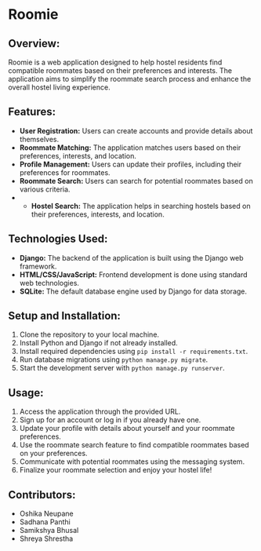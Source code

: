 
# Roomie

## Overview:
Roomie is a web application designed to help hostel residents find compatible roommates based on their preferences and interests. The application aims to simplify the roommate search process and enhance the overall hostel living experience.

## Features:
- **User Registration:** Users can create accounts and provide details about themselves.
- **Roommate Matching:** The application matches users based on their preferences, interests, and location.
- **Profile Management:** Users can update their profiles, including their preferences for roommates.
- **Roommate Search:** Users can search for potential roommates based on various criteria.
- - **Hostel Search:** The application helps in searching hostels based on their preferences, interests, and location.

## Technologies Used:
- **Django:** The backend of the application is built using the Django web framework.
- **HTML/CSS/JavaScript:** Frontend development is done using standard web technologies.
- **SQLite:** The default database engine used by Django for data storage.


## Setup and Installation:
1. Clone the repository to your local machine.
2. Install Python and Django if not already installed.
3. Install required dependencies using `pip install -r requirements.txt`.
4. Run database migrations using `python manage.py migrate`.
5. Start the development server with `python manage.py runserver`.

## Usage:
1. Access the application through the provided URL.
2. Sign up for an account or log in if you already have one.
3. Update your profile with details about yourself and your roommate preferences.
4. Use the roommate search feature to find compatible roommates based on your preferences.
5. Communicate with potential roommates using the messaging system.
6. Finalize your roommate selection and enjoy your hostel life!

## Contributors:
- Oshika Neupane
- Sadhana Panthi
- Samikshya Bhusal
- Shreya Shrestha




